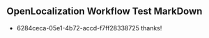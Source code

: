 ## OpenLocalization Workflow Test MarkDown
* 6284ceca-05e1-4b72-accd-f7ff28338725 thanks!

<!--HONumber=Jul16_HO4-->


